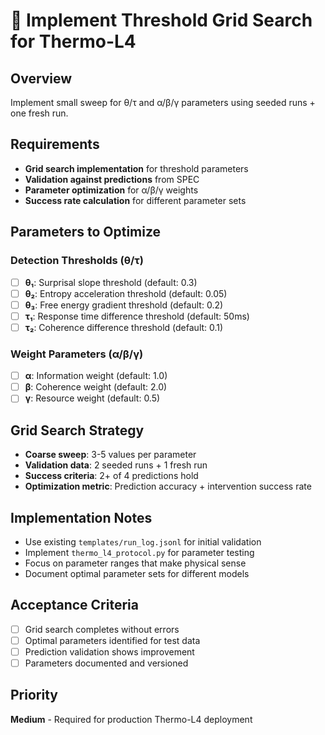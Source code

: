 # 🎯 Implement Threshold Grid Search for Thermo-L4

## Overview
Implement small sweep for θ/τ and α/β/γ parameters using seeded runs + one fresh run.

## Requirements
- **Grid search implementation** for threshold parameters
- **Validation against predictions** from SPEC
- **Parameter optimization** for α/β/γ weights
- **Success rate calculation** for different parameter sets

## Parameters to Optimize

### Detection Thresholds (θ/τ)
- [ ] **θ₁**: Surprisal slope threshold (default: 0.3)
- [ ] **θ₂**: Entropy acceleration threshold (default: 0.05)
- [ ] **θ₃**: Free energy gradient threshold (default: 0.2)
- [ ] **τ₁**: Response time difference threshold (default: 50ms)
- [ ] **τ₂**: Coherence difference threshold (default: 0.1)

### Weight Parameters (α/β/γ)
- [ ] **α**: Information weight (default: 1.0)
- [ ] **β**: Coherence weight (default: 2.0)
- [ ] **γ**: Resource weight (default: 0.5)

## Grid Search Strategy
- **Coarse sweep**: 3-5 values per parameter
- **Validation data**: 2 seeded runs + 1 fresh run
- **Success criteria**: 2+ of 4 predictions hold
- **Optimization metric**: Prediction accuracy + intervention success rate

## Implementation Notes
- Use existing `templates/run_log.jsonl` for initial validation
- Implement `thermo_l4_protocol.py` for parameter testing
- Focus on parameter ranges that make physical sense
- Document optimal parameter sets for different models

## Acceptance Criteria
- [ ] Grid search completes without errors
- [ ] Optimal parameters identified for test data
- [ ] Prediction validation shows improvement
- [ ] Parameters documented and versioned

## Priority
**Medium** - Required for production Thermo-L4 deployment
